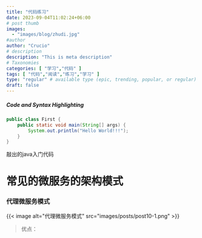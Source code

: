 ```yaml
---
title: "代码练习"
date: 2023-09-04T11:02:24+06:00
# post thumb
images:
  - "images/blog/zhudi.jpg"
#author
author: "Crucio"
# description
description: "This is meta description"
# Taxonomies
categories: [ "学习","代码" ]
tags: [ "代码","阅读","练习","学习" ]
type: "regular" # available type (epic, trending, popular, or regular)
draft: false
---
```


##### Code and Syntax Highlighting

```java
public class First {
    public static void main(String[] args) {
        System.out.println("Hello World!!!");
    }
}
```
敲出的java入门代码

# 常见的微服务的架构模式


### 代理微服务模式
{{< image alt="代理微服务模式" src="images/posts/post10-1.png" >}}
> 优点：
